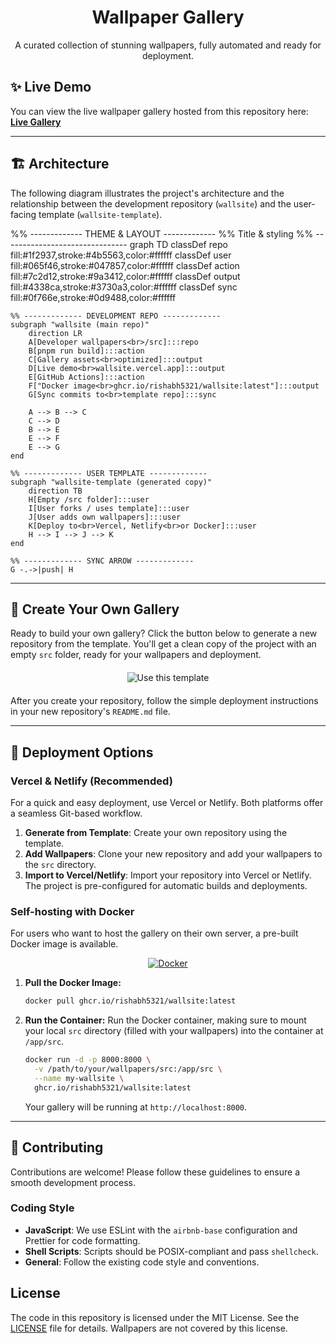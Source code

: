 <div align="center">
  <h1>Wallpaper Gallery</h1>
  <p>A curated collection of stunning wallpapers, fully automated and ready for deployment.</p>
</div>

## ✨ Live Demo

You can view the live wallpaper gallery hosted from this repository here: **[Live Gallery](https://wallsite.vercel.app/)**

---

## 🏗️ Architecture

The following diagram illustrates the project's architecture and the relationship between the development repository (`wallsite`) and the user-facing template (`wallsite-template`).

%% ------------- THEME & LAYOUT -------------
%% Title & styling
%% -------------------------------
graph TD
    classDef repo    fill:#1f2937,stroke:#4b5563,color:#ffffff
    classDef user    fill:#065f46,stroke:#047857,color:#ffffff
    classDef action  fill:#7c2d12,stroke:#9a3412,color:#ffffff
    classDef output  fill:#4338ca,stroke:#3730a3,color:#ffffff
    classDef sync    fill:#0f766e,stroke:#0d9488,color:#ffffff

    %% ------------- DEVELOPMENT REPO -------------
    subgraph "wallsite (main repo)"
        direction LR
        A[Developer wallpapers<br>/src]:::repo
        B[pnpm run build]:::action
        C[Gallery assets<br>optimized]:::output
        D[Live demo<br>wallsite.vercel.app]:::output
        E[GitHub Actions]:::action
        F["Docker image<br>ghcr.io/rishabh5321/wallsite:latest"]:::output
        G[Sync commits to<br>template repo]:::sync

        A --> B --> C
        C --> D
        B --> E
        E --> F
        E --> G
    end

    %% ------------- USER TEMPLATE -------------
    subgraph "wallsite-template (generated copy)"
        direction TB
        H[Empty /src folder]:::user
        I[User forks / uses template]:::user
        J[User adds own wallpapers]:::user
        K[Deploy to<br>Vercel, Netlify<br>or Docker]:::user
        H --> I --> J --> K
    end

    %% ------------- SYNC ARROW -------------
    G -.->|push| H
---

## 🚀 Create Your Own Gallery

Ready to build your own gallery? Click the button below to generate a new repository from the template. You'll get a clean copy of the project with an empty `src` folder, ready for your wallpapers and deployment.

<div align="center" style="margin-top: 20px; margin-bottom: 20px;">
  <a href="https://github.com/Rishabh5321/wallsite-template/generate" style="text-decoration: none;">
    <img src="https://img.shields.io/badge/Use%20this%20template-brightgreen?style=for-the-badge&logo=github" alt="Use this template"/>
  </a>
</div>

After you create your repository, follow the simple deployment instructions in your new repository's `README.md` file.

---

## 🔧 Deployment Options

### Vercel & Netlify (Recommended)

For a quick and easy deployment, use Vercel or Netlify. Both platforms offer a seamless Git-based workflow.

1.  **Generate from Template**: Create your own repository using the template.
2.  **Add Wallpapers**: Clone your new repository and add your wallpapers to the `src` directory.
3.  **Import to Vercel/Netlify**: Import your repository into Vercel or Netlify. The project is pre-configured for automatic builds and deployments.

### Self-hosting with Docker

For users who want to host the gallery on their own server, a pre-built Docker image is available.

<div align="center">
    <a href="docker-compose.yml" title="View docker-compose.yml"><img src="https://img.shields.io/badge/docker-%230db7ed.svg?style=for-the-badge&logo=docker&logoColor=white" alt="Docker"/></a>
</div>

1.  **Pull the Docker Image:**

    ```bash
    docker pull ghcr.io/rishabh5321/wallsite:latest
    ```

2.  **Run the Container:**
    Run the Docker container, making sure to mount your local `src` directory (filled with your wallpapers) into the container at `/app/src`.
    ```bash
    docker run -d -p 8000:8000 \
      -v /path/to/your/wallpapers/src:/app/src \
      --name my-wallsite \
      ghcr.io/rishabh5321/wallsite:latest
    ```
    Your gallery will be running at `http://localhost:8000`.

---

## 🤝 Contributing

Contributions are welcome! Please follow these guidelines to ensure a smooth development process.

### Coding Style

- **JavaScript**: We use ESLint with the `airbnb-base` configuration and Prettier for code formatting.
- **Shell Scripts**: Scripts should be POSIX-compliant and pass `shellcheck`.
- **General**: Follow the existing code style and conventions.

## License

The code in this repository is licensed under the MIT License. See the [LICENSE](LICENSE) file for details. Wallpapers are not covered by this license.
